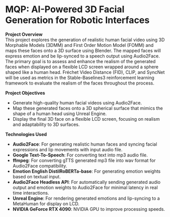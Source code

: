 # MQP: AI-Powered 3D Facial Generation for Robotic Interfaces
__Project Overview__  
This project explores the generation of realistic human facial video using 3D Morphable Models (3DMM) and First Order Motion Model (FOMM) and maps these faces onto a 3D surface using Blender. The mapped faces will express emotion and be lip-synced to a speech output using Audio2Face. The primary goal is to assess and enhance the realism of the generated faces when displayed on a flexible LCD screen wrapped around a sphere shaped like a human head. Fréchet Video Distance (FID), CLIP, and SyncNet will be used as metrics in the Stable-Baselines3 reinforcement learning framework to evaluate the realism of the faces throughout the process.

__Project Objectives__    
 - Generate high-quality human facial videos using Audio2Face.  
 - Map these generated faces onto a 3D spherical surface that mimics the shape of a human head using Unreal Engine.  
 - Display the final 3D face on a flexible LCD screen, focusing on realism and adaptability to 3D surfaces.

__Technologies Used__    
 - **Audio2Face**: For generating realistic human faces and syncing facial expressions and lip movements with input audio file.
 - **Google Text-To-Speech**: For converting text into mp3 audio file.
 - **ffmpeg**: For converting gTTS generated mp3 file into wav format for Audio2Face compatibility.
 - **Emotion English DistilRoBERTa-base**: For generating emotion weights based on textual input.
 - **Audio2Face Headless API**: For automatically sending generated audio output and emotion weights to Audio2Face for minimal latency in real time interactions.
 - **Unreal Engine**: For rendering generated emotions and lip-syncing to a MetaHuman for display on LCD. 
 - **NVIDIA GeForce RTX 4090**: NVIDIA GPU to improve processing speeds.

